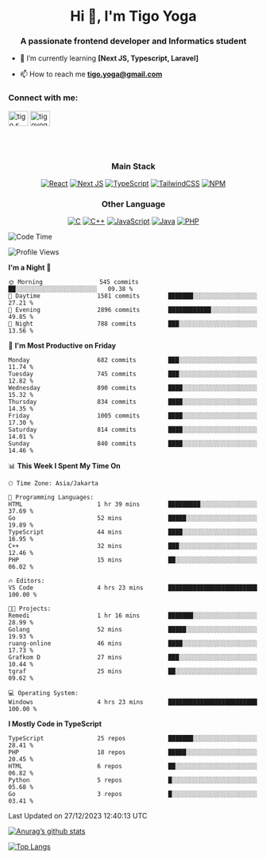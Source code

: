 <h1 align="center">Hi 👋, I'm Tigo Yoga</h1>
<h3 align="center">A passionate frontend developer and Informatics student</h3>

- 🌱 I’m currently learning **[Next JS, Typescript, Laravel]**

- 📫 How to reach me **tigo.yoga@gmail.com**

<h3 align="left">Connect with me:</h3>
<p align="left">
<a href="https://linkedin.com/in/tigo s yoga" target="blank"><img align="center" src="https://raw.githubusercontent.com/rahuldkjain/github-profile-readme-generator/master/src/images/icons/Social/linked-in-alt.svg" alt="tigo s yoga" height="30" width="40" /></a>
<a href="https://instagram.com/tigoyoga" target="blank"><img align="center" src="https://raw.githubusercontent.com/rahuldkjain/github-profile-readme-generator/master/src/images/icons/Social/instagram.svg" alt="tigoyoga" height="30" width="40" /></a>
</p>

<br/>
<br/>

<h3 align="center">Main Stack</h3>
<div align="center">
  
  <a href="">![React](https://img.shields.io/badge/react-%2320232a.svg?style=for-the-badge&logo=react&logoColor=%2361DAFB)</a>
  <a href="">![Next JS](https://img.shields.io/badge/Next-black?style=for-the-badge&logo=next.js&logoColor=white)</a>
   <a href="">![TypeScript](https://img.shields.io/badge/typescript-%23007ACC.svg?style=for-the-badge&logo=typescript&logoColor=white)</a>
  <a href="">![TailwindCSS](https://img.shields.io/badge/tailwindcss-%2338B2AC.svg?style=for-the-badge&logo=tailwind-css&logoColor=white)</a>
  <a href="">![NPM](https://img.shields.io/badge/NPM-%23000000.svg?style=for-the-badge&logo=npm&logoColor=white)</a>
</div>
<h3 align="center">Other Language</h3>
<div align="center">
  
  <a href="">![C](https://img.shields.io/badge/c-%2300599C.svg?style=for-the-badge&logo=c&logoColor=white)</a>
  <a href="">![C++](https://img.shields.io/badge/c++-%2300599C.svg?style=for-the-badge&logo=c%2B%2B&logoColor=white)</a>
  <a href="">![JavaScript](https://img.shields.io/badge/javascript-%23323330.svg?style=for-the-badge&logo=javascript&logoColor=%23F7DF1E)</a>
  <a href="">![Java](https://img.shields.io/badge/java-%23ED8B00.svg?style=for-the-badge&logo=java&logoColor=white)</a>
  <a href="">![PHP](https://img.shields.io/badge/php-%23777BB4.svg?style=for-the-badge&logo=php&logoColor=white)</a>
</div>

<!--START_SECTION:waka-->
![Code Time](http://img.shields.io/badge/Code%20Time-681%20hrs%2037%20mins-blue)

![Profile Views](http://img.shields.io/badge/Profile%20Views-0-blue)

**I'm a Night 🦉** 

```text
🌞 Morning                545 commits         ██░░░░░░░░░░░░░░░░░░░░░░░   09.38 % 
🌆 Daytime                1581 commits        ███████░░░░░░░░░░░░░░░░░░   27.21 % 
🌃 Evening                2896 commits        ████████████░░░░░░░░░░░░░   49.85 % 
🌙 Night                  788 commits         ███░░░░░░░░░░░░░░░░░░░░░░   13.56 % 
```
📅 **I'm Most Productive on Friday** 

```text
Monday                   682 commits         ███░░░░░░░░░░░░░░░░░░░░░░   11.74 % 
Tuesday                  745 commits         ███░░░░░░░░░░░░░░░░░░░░░░   12.82 % 
Wednesday                890 commits         ████░░░░░░░░░░░░░░░░░░░░░   15.32 % 
Thursday                 834 commits         ████░░░░░░░░░░░░░░░░░░░░░   14.35 % 
Friday                   1005 commits        ████░░░░░░░░░░░░░░░░░░░░░   17.30 % 
Saturday                 814 commits         ████░░░░░░░░░░░░░░░░░░░░░   14.01 % 
Sunday                   840 commits         ████░░░░░░░░░░░░░░░░░░░░░   14.46 % 
```


📊 **This Week I Spent My Time On** 

```text
🕑︎ Time Zone: Asia/Jakarta

💬 Programming Languages: 
HTML                     1 hr 39 mins        █████████░░░░░░░░░░░░░░░░   37.69 % 
Go                       52 mins             █████░░░░░░░░░░░░░░░░░░░░   19.89 % 
TypeScript               44 mins             ████░░░░░░░░░░░░░░░░░░░░░   16.95 % 
C++                      32 mins             ███░░░░░░░░░░░░░░░░░░░░░░   12.46 % 
PHP                      15 mins             ██░░░░░░░░░░░░░░░░░░░░░░░   06.02 % 

🔥 Editors: 
VS Code                  4 hrs 23 mins       █████████████████████████   100.00 % 

🐱‍💻 Projects: 
Remedi                   1 hr 16 mins        ███████░░░░░░░░░░░░░░░░░░   28.99 % 
Golang                   52 mins             █████░░░░░░░░░░░░░░░░░░░░   19.93 % 
ruang-online             46 mins             ████░░░░░░░░░░░░░░░░░░░░░   17.73 % 
Grafkom D                27 mins             ███░░░░░░░░░░░░░░░░░░░░░░   10.44 % 
tgraf                    25 mins             ██░░░░░░░░░░░░░░░░░░░░░░░   09.62 % 

💻 Operating System: 
Windows                  4 hrs 23 mins       █████████████████████████   100.00 % 
```

**I Mostly Code in TypeScript** 

```text
TypeScript               25 repos            ███████░░░░░░░░░░░░░░░░░░   28.41 % 
PHP                      18 repos            █████░░░░░░░░░░░░░░░░░░░░   20.45 % 
HTML                     6 repos             ██░░░░░░░░░░░░░░░░░░░░░░░   06.82 % 
Python                   5 repos             █░░░░░░░░░░░░░░░░░░░░░░░░   05.68 % 
Go                       3 repos             █░░░░░░░░░░░░░░░░░░░░░░░░   03.41 % 
```




 Last Updated on 27/12/2023 12:40:13 UTC
<!--END_SECTION:waka-->

[![Anurag’s github stats](https://github-readme-stats.vercel.app/api?username=tigoyoga)](https://github.com/tigoyoga)

[![Top Langs](https://github-readme-stats.vercel.app/api/top-langs/?username=tigoyoga&layout=compact)](https://github.com/tigoyoga)
